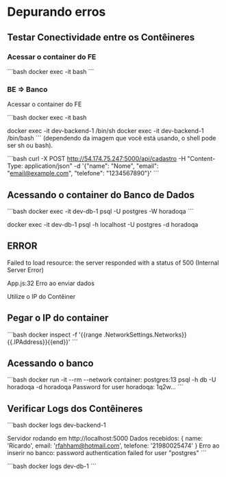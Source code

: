 # Depurando erros

## Testar Conectividade entre os Contêineres

### Acessar o container do FE

´´´bash
docker exec -it <CONTAINER ID> bash
´´´

### BE => Banco

Acessar o container do FE

´´´bash
docker exec -it <CONTAINER ID> bash

docker exec -it dev-backend-1 /bin/sh
docker exec -it dev-backend-1 /bin/bash
´´´
(dependendo da imagem que você está usando, o shell pode ser sh ou bash).


´´´bash
curl -X POST http://54.174.75.247:5000/api/cadastro -H "Content-Type: application/json" -d '{"name": "Nome", "email": "email@example.com", "telefone": "1234567890"}'
´´´

## Acessando o container do Banco de Dados

´´´bash
docker exec -it dev-db-1 psql -U postgres -W horadoqa
´´´

docker exec -it dev-db-1 psql -h localhost -U postgres -d horadoqa


## ERROR

Failed to load resource: the server responded with a status of 500 (Internal Server Error)

App.js:32 Erro ao enviar dados

Utilize o IP do Contêiner

## Pegar o IP do container

´´´bash
docker inspect -f '{{range .NetworkSettings.Networks}}{{.IPAddress}}{{end}}' <CONTAINER ID>
´´´

## Acessando o banco 

´´´bash
docker run -it --rm --network container:<CONTAINER ID> postgres:13 psql -h db -U horadoqa -d horadoqa
Password for user horadoqa: 1q2w...
´´´



## Verificar Logs dos Contêineres

´´´bash
docker logs dev-backend-1

Servidor rodando em http://localhost:5000
Dados recebidos: {
  name: 'Ricardo',
  email: 'rfahham@hotmail.com',
  telefone: '21980025474'
}
Erro ao inserir no banco: password authentication failed for user "postgres"
´´´

´´´bash
docker logs dev-db-1
´´´

